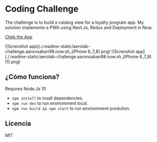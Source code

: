 # Coding Challenge

The challenge is to build a catalog view for a loyalty program app. My solution implements a PWA using Next.Js, Redux and Deployment in Now.

[Chek the App](https://aerolab-challenge.aaronsaban98.now.sh/)

![Screnshot app](./.readme-static/aerolab-challenge.aaronsaban98.now.sh_(iPhone 6_7_8).png)
![Screnshot app](./.readme-static/aerolab-challenge.aaronsaban98.now.sh_(iPhone 6_7_8) (1).png)

## ¿Cómo funciona?

Requires Node.Js 10

* `npm install` to insall dependencies.
* `npm run dev` to run enviromment local.
* `npm run build && npm start` to run enviromment prodution.

## Licencia

MIT
